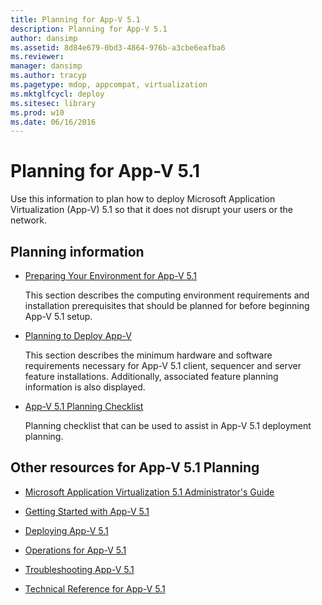 ```yaml
---
title: Planning for App-V 5.1
description: Planning for App-V 5.1
author: dansimp
ms.assetid: 8d84e679-0bd3-4864-976b-a3cbe6eafba6
ms.reviewer: 
manager: dansimp
ms.author: tracyp
ms.pagetype: mdop, appcompat, virtualization
ms.mktglfcycl: deploy
ms.sitesec: library
ms.prod: w10
ms.date: 06/16/2016
---
```



# Planning for App-V 5.1


Use this information to plan how to deploy Microsoft Application Virtualization (App-V) 5.1 so that it does not disrupt your users or the network.

## Planning information


-   [Preparing Your Environment for App-V 5.1](preparing-your-environment-for-app-v-51.md)

    This section describes the computing environment requirements and installation prerequisites that should be planned for before beginning App-V 5.1 setup.

-   [Planning to Deploy App-V](planning-to-deploy-app-v51.md)

    This section describes the minimum hardware and software requirements necessary for App-V 5.1 client, sequencer and server feature installations. Additionally, associated feature planning information is also displayed.

-   [App-V 5.1 Planning Checklist](app-v-51-planning-checklist.md)

    Planning checklist that can be used to assist in App-V 5.1 deployment planning.






## <a href="" id="other-resources-for-app-v-5-1-planning-"></a>Other resources for App-V 5.1 Planning


-   [Microsoft Application Virtualization 5.1 Administrator's Guide](microsoft-application-virtualization-51-administrators-guide.md)

-   [Getting Started with App-V 5.1](getting-started-with-app-v-51.md)

-   [Deploying App-V 5.1](deploying-app-v-51.md)

-   [Operations for App-V 5.1](operations-for-app-v-51.md)

-   [Troubleshooting App-V 5.1](troubleshooting-app-v-51.md)

-   [Technical Reference for App-V 5.1](technical-reference-for-app-v-51.md)

 

 





